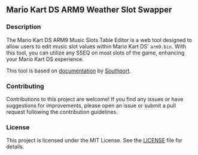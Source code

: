 ## Mario Kart DS ARM9 Weather Slot Swapper

### Description
The Mario Kart DS ARM9 Music Slots Table Editor is a web tool designed to allow users to edit music slot values within Mario Kart DS' `arm9.bin`. With this tool, you can utilize any SSEQ on most slots of the game, enhancing your Mario Kart DS experience.

This tool is based on [documentation](https://wiki.dshack.org/Wiki.jsp?page=Swapping%20Weather%20Slots) by [Southport](https://www.youtube.com/c/Southport08).

### Contributing
Contributions to this project are welcome! If you find any issues or have suggestions for improvements, please open an issue or submit a pull request following the contribution guidelines.

### License
This project is licensed under the MIT License. See the [LICENSE](LICENSE) file for details.

